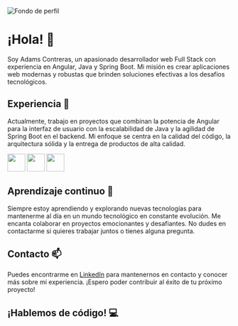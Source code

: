 ![Fondo de perfil](https://images.pexels.com/photos/276452/pexels-photo-276452.jpeg?auto=compress&cs=tinysrgb&w=1260&h=750&dpr=1)


# ¡Hola! 👋

Soy Adams Contreras, un apasionado desarrollador web Full Stack con experiencia en Angular, Java y Spring Boot. Mi misión es crear aplicaciones web modernas y robustas que brinden soluciones efectivas a los desafíos tecnológicos.

## Experiencia 💼

Actualmente, trabajo en proyectos que combinan la potencia de Angular para la interfaz de usuario con la escalabilidad de Java y la agilidad de Spring Boot en el backend. Mi enfoque se centra en la calidad del código, la arquitectura sólida y la entrega de productos de alta calidad.

<div id="lenguajes">
    <img src="https://upload.wikimedia.org/wikipedia/commons/thumb/c/cf/Angular_full_color_logo.svg/2048px-Angular_full_color_logo.svg.png" alt="" srcset="" width="40" height="40">
<img src="https://static.vecteezy.com/system/resources/previews/022/101/050/original/java-logo-transparent-free-png.png" alt="" srcset="" width="40" height="40">
<img src="https://www.armadilloamarillo.com/wp-content/uploads/spring-boot-ok.png" alt="" srcset="" width="40" height="40">
</div>

## Aprendizaje continuo 🚀

Siempre estoy aprendiendo y explorando nuevas tecnologías para mantenerme al día en un mundo tecnológico en constante evolución. Me encanta colaborar en proyectos emocionantes y desafiantes. No dudes en contactarme si quieres trabajar juntos o tienes alguna pregunta.

## Contacto 📫

Puedes encontrarme en [LinkedIn](https://www.linkedin.com/in/adams-contreras-390762215/) para mantenernos en contacto y conocer más sobre mi experiencia. ¡Espero poder contribuir al éxito de tu próximo proyecto!

## ¡Hablemos de código! 💻
